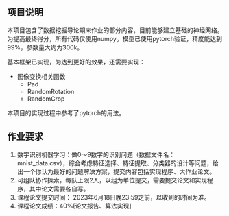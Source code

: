 ## 项目说明
本项目包含了数据挖掘导论期末作业的部分内容，目前能够建立基础的神经网络。为提高最终得分，所有代码仅使用numpy。模型已使用pytorch验证，精度能达到99%，参数量大约为300k。

基本框架已实现，为达到更好的效果，还需要实现：
* 图像变换相关函数
  * Pad
  * RandomRotation
  * RandomCrop

本项目的实现过程中参考了pytorch的用法。

## 作业要求
1. 数字识别机器学习：做0～9数字的识别问题（数据文件名：mnist_data.csv），综合考虑特征选择、特征提取、分类器的设计等问题，给出一个你认为最好的问题解决方案，提交内容包括实现程序、大作业论文。
2. 可组队协作探索，每队上限2人，以组为单位提交，需要提交论文和实现程序，其中论文需要各自写。
3. 课程论文提交时间： 2023年6月18日晚23:59之前，以收到的时间为准。
4. 课程论文成绩：40%[论文报告、算法实现]
